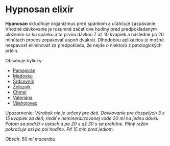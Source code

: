 Hypnosan elixír 
================

**Hypnosan** skľudňuje organizmus pred spánkom a uľahčuje zaspávanie. Vhodné
dávkovanie je rozumné začať dve hodiny pred predpokladaným uložením sa ku spánku
a to prvou dávkou 7 až 10 kvapiek a následne po 20 minútach proces zopakovať
aspoň dvakrát. Dlhodobou aplikáciou je možné nespavosť eliminovať za
predpokladu, že nejde o niektorú z patologických príčin.

Obsahuje bylinky:

* [Pamajorán](../bylinky/pamajoran-obycajny)
* [Medovku](../bylinky/pamajoran-obycajny)
* [Srdcovník](../bylinky/srdcovnik-obycajny)
* [Železník](../bylinky/srdcovnik-obycajny)
* [Chmel](../bylinky/chmel-tocivy)
* [Valeriána](../bylinky/valeriana-lekarska)
* [Všehojovec](../bylinky/vsehojovec-stetinaty)

Upozornenie: *Výrobok nie je určený pre deti. Dávkovanie pre dospelých 3 x 15
kvapiek za deň; riediť v nemineralizovanej vode 20 ml na jednu dávku. Potom sa
podrží v ústach a po 20 s až 30 s sa prehltne. Pitný režim pokračuje asi po pol
hodine. Piť 15 min pred jedlom.*

*Obsah: 50 ml macerátu*

